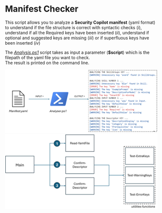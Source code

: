 # Manifest Checker

This script allows you to analyze a **Security Copilot manifest** (yaml format) to understand if the file structure is correct with syntactic checks (_i_), understand if all the Required keys have been inserted (_ii_), understand if optional and suggested keys are missing (_iii_) or if superfluous keys have been inserted (_iv_)

The [_Analysis.ps1_](https://github.com/mariocuomo/Experimenting-With-Security-Copilot/blob/main/monitoring/Manifest%20Checker/Analysis.ps1) script takes as input a parameter (**$script**) which is the filepath of the yaml file you want to check. <br>
The result is printed on the command line.

<div align="center">
  <img src="https://github.com/mariocuomo/Experimenting-With-Security-Copilot/blob/main/img/ScriptAnaliser/schema.png" width="700">
</div>


<div align="center">
  <img src="https://github.com/mariocuomo/Experimenting-With-Security-Copilot/blob/main/img/ScriptAnaliser/functions-schema.png" width="800">
</div>

